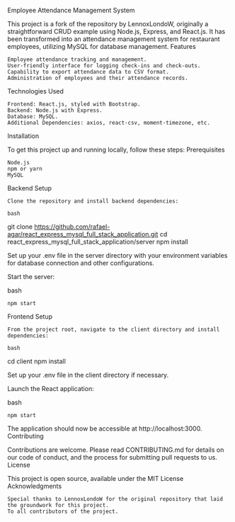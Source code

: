 Employee Attendance Management System

This project is a fork of the repository by LennoxLondoW, originally a straightforward CRUD example using Node.js, Express, and React.js. It has been transformed into an attendance management system for restaurant employees, utilizing MySQL for database management.
Features

    Employee attendance tracking and management.
    User-friendly interface for logging check-ins and check-outs.
    Capability to export attendance data to CSV format.
    Administration of employees and their attendance records.

Technologies Used

    Frontend: React.js, styled with Bootstrap.
    Backend: Node.js with Express.
    Database: MySQL.
    Additional Dependencies: axios, react-csv, moment-timezone, etc.

Installation

To get this project up and running locally, follow these steps:
Prerequisites

    Node.js
    npm or yarn
    MySQL

Backend Setup

    Clone the repository and install backend dependencies:

    bash

git clone https://github.com/rafael-agar/react_express_mysql_full_stack_application.git
cd react_express_mysql_full_stack_application/server
npm install

Set up your .env file in the server directory with your environment variables for database connection and other configurations.

Start the server:

bash

    npm start

Frontend Setup

    From the project root, navigate to the client directory and install dependencies:

    bash

cd client
npm install

Set up your .env file in the client directory if necessary.

Launch the React application:

bash

    npm start

The application should now be accessible at http://localhost:3000.
Contributing

Contributions are welcome. Please read CONTRIBUTING.md for details on our code of conduct, and the process for submitting pull requests to us.
License

This project is open source, available under the MIT License 
Acknowledgments

    Special thanks to LennoxLondoW for the original repository that laid the groundwork for this project.
    To all contributors of the project.
